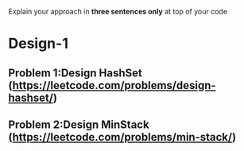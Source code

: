 Explain your approach in **three sentences only** at top of your code

# Design-1

## Problem 1:Design HashSet (https://leetcode.com/problems/design-hashset/)

## Problem 2:Design MinStack (https://leetcode.com/problems/min-stack/)



